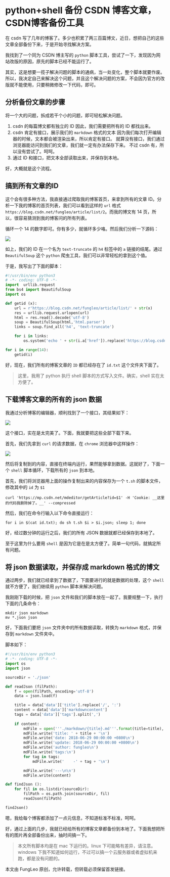 # python+shell 备份 CSDN 博客文章，CSDN博客备份工具

在 csdn 写了几年的博客了。多少也积累了两三百篇博文，近日，想把自己的这些文章全部备份下来，于是开始寻找解决方案。

我找到了一个同为 CSDN 博主写的 `python` 脚本工具，尝试了一下，发现因为网站改版的原因，原先的脚本已经不能运行了。

其实，这是想要一揽子解决问题的脚本的通病，当一处变化，整个脚本就要作废。所以，我决定自己来解决这个问题，并且这个解决问题的方案，不会因为官方的改版就不能使用，只要稍微修改一下代码，即可。

## 分析备份文章的步骤

将一个大的问题，拆成若干个小的问题，即可轻松解决问题。

1. csdn 的每篇博文都有独立的 ID
    因此，我们需要把所有的 ID 都找出来。
2. csdn 肯定有接口，展示我们的 `markdown` 格式的文本
    因为我们每次打开编辑器的时候，文本都会被渲染出来，所以肯定有接口。
    就算没有接口，我们通过浏览器能访问到我们的文章，我们就一定有办法保存下来。
    不过 csdn 有，所以没有尝试了。呵呵。
3. 通过 ID 和接口，把文本全部读取出来，并保存到本地。

好，大概就是这个流程。

## 搞到所有文章的ID

这个会有很多种方法，我直接通过爬取我的博客首页，来拿到所有的文章 ID。分析一下我的博客的首页列表，我们可以看到这样的 `url` 格式 `https://blog.csdn.net/fungleo/article/list/2`。而我的博文有 14 页，所以，很容易猜测到我的博客问的所有列表。

循环一个 14 的数字即可。你有多少，就循环多少咯。然后我们分析一下源码：

![](https://raw.githubusercontent.com/fengcms/articles/master/image/2a/f7f3411569ff55c62499bb5a8d81aa.jpg)

如上，我们的 ID 在一个名为 `text-truncate` 的 `h4` 标签中的 `a` 链接的结尾。通过 `BeautifulSoup` 这个 `python` 爬虫工具，我们可以非常轻松的拿到这个值。

于是，我写出了下面的脚本：

```python
#!/usr/bin/env python3
# -*- coding: UTF-8 -*-
import  urllib.request
from bs4 import BeautifulSoup
import os

def getid (x):
    url = r'https://blog.csdn.net/fungleo/article/list/' + str(x)
    res = urllib.request.urlopen(url)
    html = res.read().decode('utf-8')
    soup = BeautifulSoup(html,'html.parser')
    links = soup.find_all('h4', 'text-truncate')

    for i in links:
        os.system('echo ' + str(i.a['href']).replace('https://blog.csdn.net/fungleo/article/details/', '') + ' >> id.txt')

for i in range(14):
    getid(i)
```

好，现在，我们所有的博客文章的 `ID` 都已经存在了 `id.txt` 这个文件夹下面了。

> 这里，我用了 python 执行 shell 脚本的方式写入文件。确实，shell 实在太方便了。

## 下载博客文章的所有的 json 数据

我通过分析博客的编辑器，顺利找到了一个接口，其结果如下：

![](https://raw.githubusercontent.com/fengcms/articles/master/image/d3/e368bb9c4d4387fba648c53f375b92.jpg)

这个接口，实在是太完美了。下面，我就要把这些全部下载下来。

首先，我们先拿到 `curl` 的请求数据，在 `chrome` 浏览器中这样操作：

![](https://raw.githubusercontent.com/fengcms/articles/master/image/24/6aa0ee8f612d44e3394a67ababa6ed.jpg)


然后将复制到的内容，直接在终端内运行，果然能够拿到数据。这就好了，下面一个 `shell` 脚本循环，下载所有的 `json` 到本地。

首先，我们将浏览器用上面的操作复制出来的内容保存为一个 `t.sh` 的脚本文件，修改其中的 `id` 为 `$1`

```shell
curl 'https://mp.csdn.net/mdeditor/getArticle?id=$1' -H 'Cookie: __这里的代码我删除掉了。__' --compressed
```


然后，我们在命令行输入以下命令直接运行：

```shell
for i in $(cat id.txt); do sh t.sh $i > $i.json; sleep 1; done
```

好，经过数分钟的运行之后，我们的所有 JSON 数据就都已经保存到本地了。

至于这里为什么要用 `shell` 是因为它是在是太方便了。简单一句代码，就搞定所有问题。

## 将 json 数据读取，并保存成 markdown 格式的博文

通过两步，我们就已经拿到了数据了，下面要进行的就是数据的处理，这个 `shell` 就不方便了，我们继续用 `python` 脚本来解决问题。

我刚刚下载的时候，把 `json` 文件和我们的脚本放在一起了。我要规整一下，执行下面的几条命令：

```shell
mkdir json markdown
mv *.json json
```

好，下面我们要把 `json` 文件夹中的所有数据读取，转换为 `markdown` 格式，并保存到 `markdown` 文件夹中。

脚本如下：

```python
#!/usr/bin/env python3
# -*- coding: UTF-8 -*-
import os
import json

sourceDir = './json'

def readJson (filPath):
    f = open(filPath, encoding='utf-8')
    data = json.load(f)

    title = data['data']['title'].replace('/', ':')
    content = data['data']['markdowncontent']
    tags = data['data']['tags'].split(',')
    
    if content:
        mdFile = open('''./markdown/{title}.md'''.format(title=title), 'a+')
        mdFile.write('title: ' + title + '\n')
        mdFile.write('date: 2018-06-29 00:00:00 +0800\n')
        mdFile.write('update: 2018-06-29 00:00:00 +0800\n')
        mdFile.write('author: fungleo\n')
        mdFile.write('tags:\n')
        for tag in tags:
            mdFile.write('    -' + tag + '\n')

        mdFile.write('---\n\n')
        mdFile.write(content)

def findJson ():
    for fil in os.listdir(sourceDir):
        filPath = os.path.join(sourceDir, fil)
        readJson(filPath)

findJson()
```

嗯，我给每个博客都添加了一点元信息，不知道标准不标准，呵呵。

好，通过上面的几步，我就已经给所有的博客文章都备份到本地了。下面我想把所有的图片再全部备份出来，抽时间搞一下。

> 本文所有脚本均是在 mac 下运行的。linux 下可能略有差异，请注意。windows 下我不知道如何运行，不过可以搞一个云服务器或者虚拟机来跑，都是没有问题的。

本文由 FungLeo 原创，允许转载，但转载必须保留首发链接。




